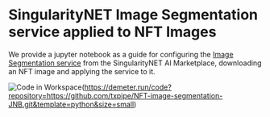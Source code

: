 # SingularityNET Image Segmentation service applied to NFT Images
We provide a jupyter notebook as a guide for configuring the [Image Segmentation service](https://beta.singularitynet.io/servicedetails/org/snet/service/semantic-segmentation) from the SingularityNET AI Marketplace, downloading an NFT image and applying the service to it.

![Code in Workspace](https://demeter.run/code/badge.svg)(https://demeter.run/code?repository=https://github.com/txpipe/NFT-image-segmentation-JNB.git&template=python&size=small)
